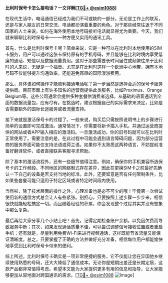 **比利时保号卡怎么接电话？一文详解[[TG💪+ @esim1088](https://t.me/s/esim1088)]**

在现代生活中，电话通信已经成为我们不可或缺的一部分。无论是工作上的联系，还是与家人朋友的日常交流，电话都扮演着重要的角色。对于那些经常往返于不同国家的人士来说，如何在海外使用本地号码接听电话就显得尤为重要。今天，我们就来聊聊比利时保号卡——一种方便又实用的通讯工具。

首先，什么是比利时保号卡呢？简单来说，它是一种可以在比利时本地使用的SIM卡服务，用户可以通过这张卡保持原有的手机号码，并且能够在比利时境内享受低廉的通话、短信以及数据流量费用。这对于那些需要长时间居住或频繁往来于比利时的人来说，无疑是一个福音。尤其是在比利时这样一个欧洲中心地带，拥有本地号码不仅能够提升沟通效率，还能避免高昂的国际漫游费用。

那么，具体该如何操作才能顺利接通电话呢？第一步当然是选择合适的保号卡服务提供商。目前市面上有许多知名的运营商提供此类服务，比如Proximus、Orange Belgium等。这些公司通常会提供多种套餐供消费者选择，从基础的语音通话到全面的数据流量包，应有尽有。在挑选时，建议根据自己的实际需求来决定，比如是否需要额外的国际长途服务或者流量支持。

接下来就是激活保号卡的过程了。一般来说，购买后只需按照说明书上的步骤进行简单的设置即可完成激活。通常情况下，你需要将新卡插入手机，并通过运营商提供的网站或者APP输入相应的激活码。一旦激活成功，你的旧号码就可以在比利时正常使用了。需要注意的是，在此过程中可能会遇到语言障碍问题，因为部分运营商的服务界面可能仅支持法语或荷兰语。如果你不太熟悉这两种语言，不妨提前准备好翻译软件，或者直接联系客服寻求帮助。

除了基本的激活流程外，还有一些细节值得注意。例如，确保你的手机兼容所选保号卡的工作频段。不同地区的网络制式存在差异，因此在更换SIM卡之前最好先确认一下自己的设备是否支持当地的标准。此外，还要留意是否有任何限制条件，比如某些套餐可能只适用于特定区域或者特定时间段内使用。

当然啦，除了技术层面的操作之外，心理准备也是必不可少的哦！毕竟第一次尝试使用新的通信方式总会让人有些紧张。别担心，只要按照上述步骤一步步来，相信很快就能轻松搞定一切。而且随着经验的积累，你会发现整个过程其实并没有想象中那么复杂。

最后再给大家分享几个小贴士吧！首先，记得定期检查账户余额，以免因欠费而导致服务中断；其次，如果发现通话质量不佳，可以尝试调整信号接收位置或者重启手机；还有就是，尽量利用免费Wi-Fi来进行视频通话，这样既能节省流量又能保证清晰度。总之，只要掌握了正确的方法并做好充分准备，相信每位用户都能愉快地享受到比利时保号卡带来的便利。

综上所述，比利时保号卡确实是一项非常便捷的服务，它不仅能让您在异国他乡继续使用熟悉的号码，还大大降低了通信成本。无论你是短期出差还是长期定居，这款产品都非常值得考虑。希望本文能为大家提供更多有用的信息和指导，让大家能够更加从容地面对跨国通讯的需求。[[TG💪+ @esim1088](https://t.me/s/esim1088) ![Image](https://i.postimg.cc/4NQfJmqS/Snipaste-2025-05-13-00-14-12.png)]
